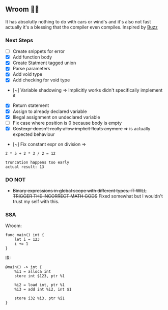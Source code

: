 ## Wroom 🚗💨
It has absolutly nothing to do with cars or wind's and it's also not fast actually it's a blessing that the compiler even compiles. 
Inspired by [Buzz](https://github.com/buzz-language/buzz)

### Next Steps

- [ ] Create snippets for error
- [X] Add function body
- [X] Create Statment tagged union
- [X] Parse parameters
- [X] Add void type
- [X] Add checking for void type
- [~] Variable shadowing => Implicitly works didn't specifically implement it
- [X] Return statement
- [X] Assign to already declared variable
- [X] Illegal assignment on undeclared variable 
- [ ] Fix case where position is 0 because body is empty
- [X] ~~Costexpr doesn't really allow implicit floats anymore~~ => is actually expected behaviour
- [~] Fix constant expr on division => 
```
2 * 5 + 2 * 3 / 2 = 12

truncation happens too early
actual result: 13
```

### DO NOT 
- ~~Binary expressions in global scope with different types. IT WILL TRIGGER THE INCORRECT MATH GODS~~ Fixed somewhat but I wouldn't trust my self with this.

### SSA
Wroom:
```
func main() int {
    let i = 123
    i += 1
}
```

IR:
```
@main() -> int {
    %i1 = alloca int
    store int $123, ptr %1

    %i2 = load int, ptr %1
    %i3 = add int %i2, int $1
    
    store i32 %i3, ptr %i1
}
```